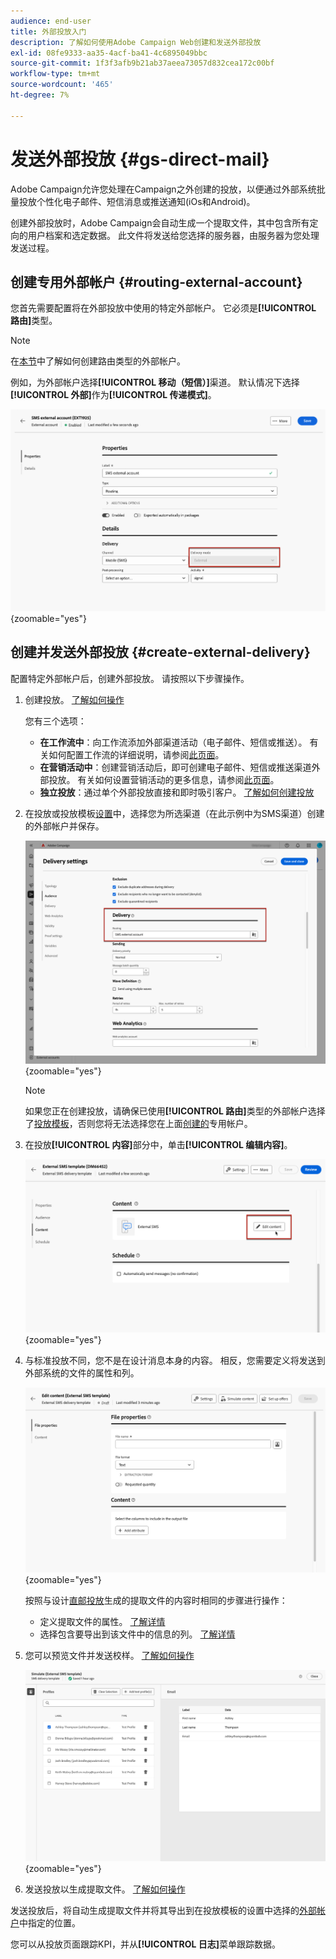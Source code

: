 ```yaml
---
audience: end-user
title: 外部投放入门
description: 了解如何使用Adobe Campaign Web创建和发送外部投放
exl-id: 08fe9333-aa35-4acf-ba41-4c6895049bbc
source-git-commit: 1f3f3afb9b21ab37aeea73057d832cea172c00bf
workflow-type: tm+mt
source-wordcount: '465'
ht-degree: 7%

---
```


# 发送外部投放 {#gs-direct-mail}


Adobe Campaign允许您处理在Campaign之外创建的投放，以便通过外部系统批量投放个性化电子邮件、短信消息或推送通知(iOs和Android)。

<!--The supported channels are Email, Mobile (SMS), and Push (iOs and Android).-->

创建外部投放时，Adobe Campaign会自动生成一个提取文件，其中包含所有定向的用户档案和选定数据。 此文件将发送给您选择的服务器，由服务器为您处理发送过程。

## 创建专用外部帐户 {#routing-external-account}

您首先需要配置将在外部投放中使用的特定外部帐户。 它必须是&#x200B;**[!UICONTROL 路由]**&#x200B;类型。

>[!NOTE]
>
>在[本节](../administration/external-account.md#routing)中了解如何创建路由类型的外部帐户。

例如，为外部帐户选择&#x200B;**[!UICONTROL 移动（短信）]**&#x200B;渠道。 默认情况下选择&#x200B;**[!UICONTROL 外部]**&#x200B;作为&#x200B;**[!UICONTROL 传递模式]**。

![](../administration/assets/external-account-delivery-mode.png){zoomable="yes"}

## 创建并发送外部投放 {#create-external-delivery}

配置特定外部帐户后，创建外部投放。 请按照以下步骤操作。

1. 创建投放。 [了解如何操作](create-deliveries.md)

   您有三个选项：

   * **在工作流中**：向工作流添加外部渠道活动（电子邮件、短信或推送）。 有关如何配置工作流的详细说明，请参阅[此页面](../workflows/gs-workflow-creation.md)。
   * **在营销活动中**：创建营销活动后，即可创建电子邮件、短信或推送渠道外部投放。 有关如何设置营销活动的更多信息，请参阅[此页面](../campaigns/gs-campaigns.md)。
   * **独立投放**：通过单个外部投放直接和即时吸引客户。 [了解如何创建投放](../msg/gs-deliveries.md)

1. 在投放或投放模板[设置](../advanced-settings/delivery-settings.md)中，选择您为所选渠道（在此示例中为SMS渠道）创建的外部帐户并保存。

   ![](assets/external-delivery-routing.png){zoomable="yes"}

   >[!NOTE]
   >
   >如果您正在创建投放，请确保已使用&#x200B;**[!UICONTROL 路由]**&#x200B;类型的外部帐户选择了[投放模板](delivery-template.md)，否则您将无法选择您在上面[创建的](#routing-external-account)专用帐户。

1. 在投放&#x200B;**[!UICONTROL 内容]**&#x200B;部分中，单击&#x200B;**[!UICONTROL 编辑内容]**。

   ![](assets/external-delivery-edit-content.png){zoomable="yes"}

1. 与标准投放不同，您不是在设计消息本身的内容。 相反，您需要定义将发送到外部系统的文件的属性和列。

   ![](assets/external-delivery-file-properties.png){zoomable="yes"}

   按照与设计[直邮投放](../direct-mail/content-direct-mail.md)生成的提取文件的内容时相同的步骤进行操作：

   * 定义提取文件的属性。 [了解详情](../direct-mail/content-direct-mail.md#properties)
   * 选择包含要导出到该文件中的信息的列。 [了解详情](../direct-mail/content-direct-mail.md#content)

1. 您可以预览文件并发送校样<!--not in UI right now - to check-->。 [了解如何操作](../direct-mail/send-direct-mail.md#preview-dm)

   ![](assets/external-delivery-simulate.png){zoomable="yes"}

1. 发送投放以生成提取文件。 [了解如何操作](../direct-mail/send-direct-mail.md#send-dm)

发送投放后，将自动生成提取文件并将其导出到在投放模板的设置中选择的[外部帐户](../administration/external-account.md#create-ext-account)中指定的位置。

您可以从投放页面跟踪KPI，并从&#x200B;**[!UICONTROL 日志]**&#x200B;菜单跟踪数据。
